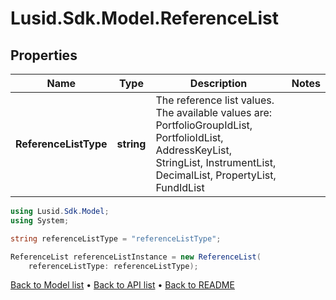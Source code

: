 # Lusid.Sdk.Model.ReferenceList

## Properties

Name | Type | Description | Notes
------------ | ------------- | ------------- | -------------
**ReferenceListType** | **string** | The reference list values. The available values are: PortfolioGroupIdList, PortfolioIdList, AddressKeyList, StringList, InstrumentList, DecimalList, PropertyList, FundIdList | 

```csharp
using Lusid.Sdk.Model;
using System;

string referenceListType = "referenceListType";

ReferenceList referenceListInstance = new ReferenceList(
    referenceListType: referenceListType);
```

[Back to Model list](../README.md#documentation-for-models) &#8226; [Back to API list](../README.md#documentation-for-api-endpoints) &#8226; [Back to README](../README.md)
